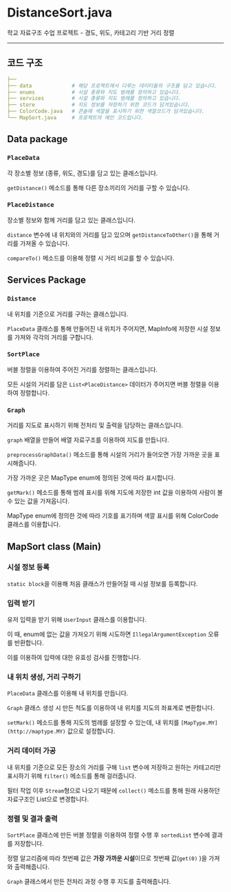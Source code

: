 # DistanceSort.java
학교 자료구조 수업 프로젝트 - 경도, 위도, 카테고리 기반 거리 정렬

--------

## 코드 구조

```yaml
├──
├── data             # 해당 프로젝트에서 다루는 데이터들의 구조를 담고 있습니다.
├── enums            # 시설 종류와 지도 범례를 정의하고 있습니다.
├── services         # 시설 종류와 지도 범례를 정의하고 있습니다.
├── store            # 지도 정보를 저장하기 위한 코드가 담겨있습니다.
├── ColorCode.java   # 콘솔에 색깔을 표시하기 위한 색깔코드가 담겨있습니다.
└── MapSort.java     # 프로젝트의 메인 코드입니다.
```

## Data package

### `PlaceData`

각 장소별 정보 (종류, 위도, 경도)를 담고 있는 클래스입니다.

`getDistance()` 메소드를 통해 다른 장소끼리의 거리를 구할 수 있습니다.

### `PlaceDistance`

장소별 정보와 함께 거리를 담고 있는 클래스입니다.

`distance` 변수에 내 위치와의 거리를 담고 있으며 `getDistanceToOther()`을 통해 거리를 가져올 수 있습니다.

`compareTo()` 메소드를 이용해 정렬 시 거리 비교를 할 수 있습니다.

## Services Package

### `Distance`

내 위치를 기준으로 거리를 구하는 클래스입니다.

`PlaceData` 클래스를 통해 만들어진 내 위치가 주어지면, MapInfo에 저장한 시설 정보를 가져와 각각의 거리를 구합니다.

### `SortPlace`

버블 정렬을 이용하여 주어진 거리를 정렬하는 클래스입니다.

모든 시설의 거리를 담은 `List<PlaceDistance>` 데이터가 주어지면 버블 정렬을 이용하여 정렬합니다.

### `Graph`

거리를 지도로 표시하기 위해 전처리 및 출력을 담당하는 클래스입니다.

`graph` 배열을 만들어 배열 자료구조를 이용하여 지도를 만듭니다.

`preprocessGraphData()` 메소드를 통해 시설의 거리가 들어오면 가장 가까운 곳을 표시해줍니다.

가장 가까운 곳은 MapType enum에 정의된 것에 따라 표시합니다.

`getMark()` 메소드를 통해 범례 표시를 위해 지도에 저장한 int 값을 이용하여 사람이 볼 수 있는 값을 가져옵니다.

MapType enum에 정의한 것에 따라 기호를 표기하며 색깔 표시를 위해 ColorCode 클래스를 이용합니다.

## MapSort class (Main)

### 시설 정보 등록

`static block`을 이용해 처음 클래스가 만들어질 때 시설 정보를 등록합니다.

### 입력 받기

유저 입력을 받기 위해 `UserInput` 클래스를 이용합니다.

이 때, enum에 없는 값을 가져오기 위해 시도하면 `IllegalArgumentException` 오류를 반환합니다.

이를 이용하여 입력에 대한 유효성 검사를 진행합니다.

### 내 위치 생성, 거리 구하기

`PlaceData` 클래스를 이용해 내 위치를 만듭니다.

`Graph` 클래스 생성 시 만든 척도를 이용하여 내 위치를 지도의 좌표계로 변환합니다.

`setMark()` 메소드를 통해 지도의 범례를 설정할 수 있는데, 내 위치를 `[MapType.MY](http://maptype.MY)` 값으로 설정합니다.

### 거리 데이터 가공

내 위치를 기준으로 모든 장소의 거리를 구해 `list` 변수에 저장하고 원하는 카테고리만 표시하기 위해 `filter()` 메소드를 통해 걸러줍니다.

필터 작업 이후 `Stream`형으로 나오기 때문에  `collect()` 메소드를 통해 원래 사용하던 자료구조인 List으로 변경합니다.

### 정렬 및 결과 출력

`SortPlace` 클래스에 만든 버블 정렬을 이용하여 정렬 수행 후 `sortedList` 변수에 결과를 저장합니다.

정렬 알고리즘에 따라 첫번째 값은 **가장 가까운 시설**이므로 첫번째 값(`get(0)` )을 가져와 출력해줍니다.

`Graph` 클래스에서 만든 전처리 과정 수행 후 지도를 출력해줍니다.
